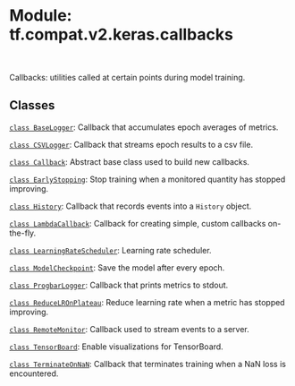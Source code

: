<div itemscope itemtype="http://developers.google.com/ReferenceObject">
<meta itemprop="name" content="tf.compat.v2.keras.callbacks" />
<meta itemprop="path" content="Stable" />
</div>

# Module: tf.compat.v2.keras.callbacks


<table class="tfo-notebook-buttons tfo-api" align="left">
</table>



Callbacks: utilities called at certain points during model training.



## Classes

[`class BaseLogger`](../../../../tf/keras/callbacks/BaseLogger.md): Callback that accumulates epoch averages of metrics.

[`class CSVLogger`](../../../../tf/keras/callbacks/CSVLogger.md): Callback that streams epoch results to a csv file.

[`class Callback`](../../../../tf/keras/callbacks/Callback.md): Abstract base class used to build new callbacks.

[`class EarlyStopping`](../../../../tf/keras/callbacks/EarlyStopping.md): Stop training when a monitored quantity has stopped improving.

[`class History`](../../../../tf/keras/callbacks/History.md): Callback that records events into a `History` object.

[`class LambdaCallback`](../../../../tf/keras/callbacks/LambdaCallback.md): Callback for creating simple, custom callbacks on-the-fly.

[`class LearningRateScheduler`](../../../../tf/keras/callbacks/LearningRateScheduler.md): Learning rate scheduler.

[`class ModelCheckpoint`](../../../../tf/keras/callbacks/ModelCheckpoint.md): Save the model after every epoch.

[`class ProgbarLogger`](../../../../tf/keras/callbacks/ProgbarLogger.md): Callback that prints metrics to stdout.

[`class ReduceLROnPlateau`](../../../../tf/keras/callbacks/ReduceLROnPlateau.md): Reduce learning rate when a metric has stopped improving.

[`class RemoteMonitor`](../../../../tf/keras/callbacks/RemoteMonitor.md): Callback used to stream events to a server.

[`class TensorBoard`](../../../../tf/keras/callbacks/TensorBoard.md): Enable visualizations for TensorBoard.

[`class TerminateOnNaN`](../../../../tf/keras/callbacks/TerminateOnNaN.md): Callback that terminates training when a NaN loss is encountered.

